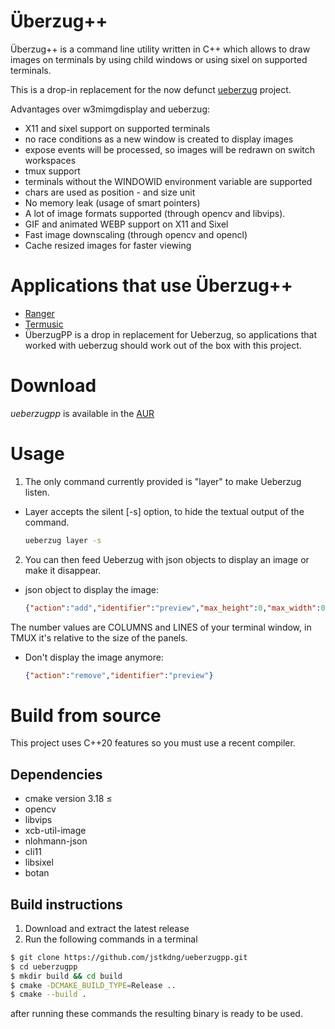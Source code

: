 # Überzug++

Überzug++ is a command line utility written in C++ which allows to draw images on terminals by using child windows or using sixel on supported terminals. 

This is a drop-in replacement for the now defunct [ueberzug](https://github.com/seebye/ueberzug) project.

Advantages over w3mimgdisplay and ueberzug:

- X11 and sixel support on supported terminals
- no race conditions as a new window is created to display images
- expose events will be processed, so images will be redrawn on switch workspaces
- tmux support
- terminals without the WINDOWID environment variable are supported
- chars are used as position - and size unit
- No memory leak (usage of smart pointers)
- A lot of image formats supported (through opencv and libvips).
- GIF and animated WEBP support on X11 and Sixel
- Fast image downscaling (through opencv and opencl)
- Cache resized images for faster viewing

# Applications that use Überzug++

- [Ranger](https://github.com/ranger/ranger)
- [Termusic](https://github.com/tramhao/termusic/)
- ÜberzugPP is a drop in replacement for Ueberzug, so applications that worked with ueberzug should work out of the box with this project.

# Download

*ueberzugpp* is available in the [AUR](https://aur.archlinux.org/packages/ueberzugpp)

# Usage

1. The only command currently provided is "layer" to make Ueberzug listen.
  - Layer accepts the silent [-s] option, to hide the textual output of the command.
  
    ```bash
    ueberzug layer -s
    ```

2. You can then feed Ueberzug with json objects to display an image or make it disappear.
  - json object to display the image:
  
    ```json
    {"action":"add","identifier":"preview","max_height":0,"max_width":0,"path":"/path/image.ext","x":0,"y":0}
    ```
  
  The number values are COLUMNS and LINES of your terminal window, in TMUX it's relative to the size of the panels.

  - Don't display the image anymore:
  
    ```json
    {"action":"remove","identifier":"preview"}
    ```

# Build from source

This project uses C++20 features so you must use a recent compiler.

## Dependencies

- cmake version 3.18 ≤
- opencv
- libvips
- xcb-util-image
- nlohmann-json
- cli11
- libsixel
- botan

## Build instructions

1. Download and extract the latest release
2. Run the following commands in a terminal

```sh
$ git clone https://github.com/jstkdng/ueberzugpp.git
$ cd ueberzugpp
$ mkdir build && cd build
$ cmake -DCMAKE_BUILD_TYPE=Release ..
$ cmake --build .
```

after running these commands the resulting binary is ready to be used.

